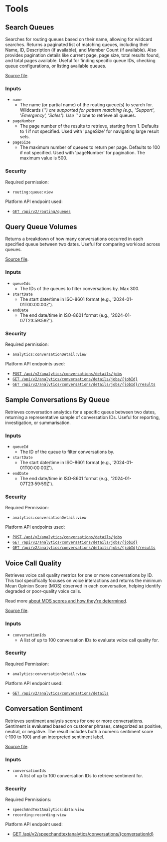 # Tools

## Search Queues

Searches for routing queues based on their name, allowing for wildcard searches. Returns a paginated
list of matching queues, including their Name, ID, Description (if available), and Member Count
(if available). Also provides pagination details like current page, page size, total results found,
and total pages available. Useful for finding specific queue IDs, checking queue configurations,
or listing available queues.

[Source file](/src/tools/searchQueues.ts).

### Inputs

* `name`
  * The name (or partial name) of the routing queue(s) to search for. Wildcards ('*') are supported for pattern matching (e.g., 'Support*', '*Emergency', '*Sales*'). Use '*' alone to retrieve all queues.
* `pageNumber`
  * The page number of the results to retrieve, starting from 1. Defaults to 1 if not specified. Used with 'pageSize' for navigating large result sets.
* `pageSize`
  * The maximum number of queues to return per page. Defaults to 100 if not specified. Used with 'pageNumber' for pagination. The maximum value is 500.

### Security

Required permission:
* `routing:queue:view`

Platform API endpoint used:
* [`GET /api/v2/routing/queues`](https://developer.genesys.cloud/routing/routing/#get-api-v2-routing-queues)

## Query Queue Volumes

Returns a breakdown of how many conversations occurred in each specified queue between two
dates. Useful for comparing workload across queues.

[Source file](/src/tools/queryQueueVolumes.ts).

### Inputs

* `queueIds`
  * The IDs of the queues to filter conversations by. Max 300.
* `startDate`
  * The start date/time in ISO-8601 format (e.g., '2024-01-01T00:00:00Z').
* `endDate`
  * The end date/time in ISO-8601 format (e.g., '2024-01-07T23:59:59Z').

### Security

Required permission:
* `analytics:conversationDetail:view`

Platform API endpoints used:
* [`POST /api/v2/analytics/conversations/details/jobs`](https://developer.genesys.cloud/analyticsdatamanagement/analytics/analytics-apis#post-api-v2-analytics-conversations-details-jobs)
* [`GET /api/v2/analytics/conversations/details/jobs/{jobId}`](https://developer.genesys.cloud/analyticsdatamanagement/analytics/analytics-apis#get-api-v2-analytics-conversations-details-jobs--jobId-)
* [`GET /api/v2/analytics/conversations/details/jobs/{jobId}/results`](https://developer.genesys.cloud/analyticsdatamanagement/analytics/analytics-apis#get-api-v2-analytics-conversations-details-jobs--jobId--results)

## Sample Conversations By Queue

Retrieves conversation analytics for a specific queue between two dates, returning a
representative sample of conversation IDs. Useful for reporting, investigation, or summarisation.

### Inputs

* `queueId`
  * The ID of the queue to filter conversations by.
* `startDate`
  * The start date/time in ISO-8601 format (e.g., '2024-01-01T00:00:00Z').
* `endDate`
  * The end date/time in ISO-8601 format (e.g., '2024-01-07T23:59:59Z').

### Security

Required Permission:
* `analytics:conversationDetail:view`

Platform API endpoints used:
* [`POST /api/v2/analytics/conversations/details/jobs`](https://developer.genesys.cloud/analyticsdatamanagement/analytics/analytics-apis#post-api-v2-analytics-conversations-details-jobs)
* [`GET /api/v2/analytics/conversations/details/jobs/{jobId}`](https://developer.genesys.cloud/analyticsdatamanagement/analytics/analytics-apis#get-api-v2-analytics-conversations-details-jobs--jobId-)
* [`GET /api/v2/analytics/conversations/details/jobs/{jobId}/results`](https://developer.genesys.cloud/analyticsdatamanagement/analytics/analytics-apis#get-api-v2-analytics-conversations-details-jobs--jobId--results)

## Voice Call Quality

Retrieves voice call quality metrics for one or more conversations by ID. This tool specifically focuses
on voice interactions and returns the minimum Mean Opinion Score (MOS) observed in each conversation, helping
identify degraded or poor-quality voice calls.

Read more [about MOS scores and how they're determined](https://developer.genesys.cloud/analyticsdatamanagement/analytics/detail/call-quality).

[Source file](/src/tools/voiceCallQuality.ts).

### Inputs

* `conversationIds`
  * A list of up to 100 conversation IDs to evaluate voice call quality for.

### Security

Required Permission:
* `analytics:conversationDetail:view`

Platform API endpoint used:
* [`GET /api/v2/analytics/conversations/details`](https://developer.genesys.cloud/analyticsdatamanagement/analytics/analytics-apis#get-api-v2-analytics-conversations-details)

## Conversation Sentiment

Retrieves sentiment analysis scores for one or more conversations. Sentiment is evaluated based on customer phrases,
categorized as positive, neutral, or negative. The result includes both a numeric sentiment score (-100 to 100)
and an interpreted sentiment label.

[Source file](/src/tools/conversationSentiment.ts).

### Inputs

* `conversationIds`
  * A list of up to 100 conversation IDs to retrieve sentiment for.

### Security

Required Permissions:
* `speechAndTextAnalytics:data:view`
* `recording:recording:view`

Platform API endpoint used:
* [GET /api/v2/speechandtextanalytics/conversations/{conversationId}](https://developer.genesys.cloud/analyticsdatamanagement/speechtextanalytics/#get-api-v2-speechandtextanalytics-conversations--conversationId-)
